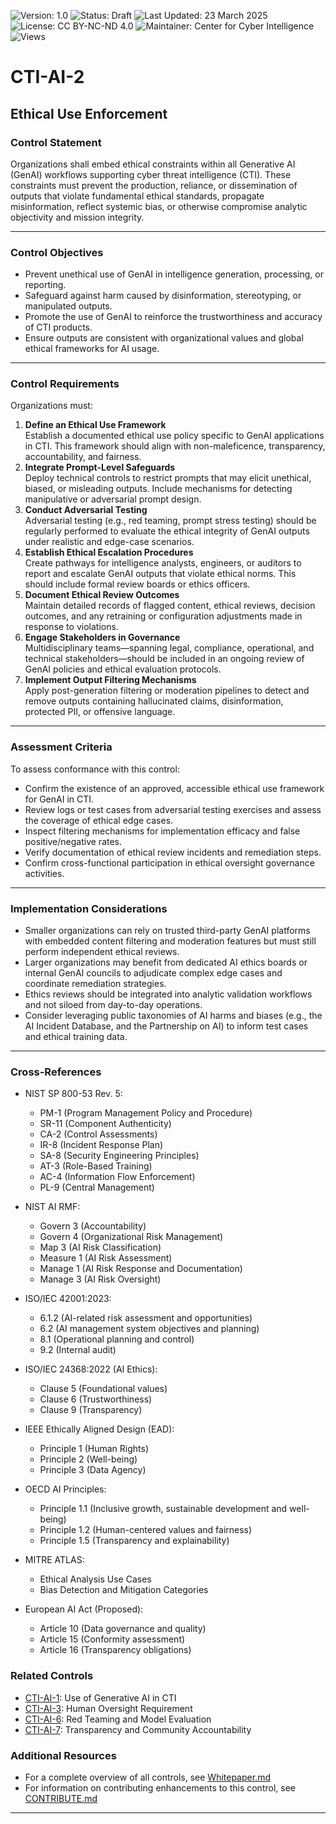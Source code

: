 ![Version: 1.0](https://img.shields.io/badge/Version-1.0-blue.svg)
![Status: Draft](https://img.shields.io/badge/Status-Draft-orange.svg)
![Last Updated: 23 March 2025](https://img.shields.io/badge/Last_Updated-23_March_2025-teal.svg)
![License: CC BY-NC-ND 4.0](https://img.shields.io/badge/License-CC_BY--NC--ND_4.0-lightgrey.svg)
![Maintainer: Center for Cyber Intelligence](https://img.shields.io/badge/Maintainer-Center_for_Cyber_Intelligence-darkblue.svg)
![Views](https://img.shields.io/github/watchers/centerforcyberintelligence/CTI-AIU?label=Views&style=social)

# CTI-AI-2
## Ethical Use Enforcement

### **Control Statement** 
Organizations shall embed ethical constraints within all Generative AI (GenAI) workflows supporting cyber threat intelligence (CTI). These constraints must prevent the production, reliance, or dissemination of outputs that violate fundamental ethical standards, propagate misinformation, reflect systemic bias, or otherwise compromise analytic objectivity and mission integrity.

---
### **Control Objectives**

- Prevent unethical use of GenAI in intelligence generation, processing, or reporting.
- Safeguard against harm caused by disinformation, stereotyping, or manipulated outputs.
- Promote the use of GenAI to reinforce the trustworthiness and accuracy of CTI products.
- Ensure outputs are consistent with organizational values and global ethical frameworks for AI usage.

---
### **Control Requirements**

Organizations must:

1. **Define an Ethical Use Framework**  
    Establish a documented ethical use policy specific to GenAI applications in CTI. This framework should align with non-maleficence, transparency, accountability, and fairness.
2. **Integrate Prompt-Level Safeguards**  
    Deploy technical controls to restrict prompts that may elicit unethical, biased, or misleading outputs. Include mechanisms for detecting manipulative or adversarial prompt design.
3. **Conduct Adversarial Testing**  
    Adversarial testing (e.g., red teaming, prompt stress testing) should be regularly performed to evaluate the ethical integrity of GenAI outputs under realistic and edge-case scenarios.
4. **Establish Ethical Escalation Procedures**  
    Create pathways for intelligence analysts, engineers, or auditors to report and escalate GenAI outputs that violate ethical norms. This should include formal review boards or ethics officers.
5. **Document Ethical Review Outcomes**  
    Maintain detailed records of flagged content, ethical reviews, decision outcomes, and any retraining or configuration adjustments made in response to violations.
6. **Engage Stakeholders in Governance**  
    Multidisciplinary teams—spanning legal, compliance, operational, and technical stakeholders—should be included in an ongoing review of GenAI policies and ethical evaluation protocols.
7. **Implement Output Filtering Mechanisms**  
    Apply post-generation filtering or moderation pipelines to detect and remove outputs containing hallucinated claims, disinformation, protected PII, or offensive language.

---
### **Assessment Criteria**

To assess conformance with this control:
- Confirm the existence of an approved, accessible ethical use framework for GenAI in CTI.
- Review logs or test cases from adversarial testing exercises and assess the coverage of ethical edge cases.
- Inspect filtering mechanisms for implementation efficacy and false positive/negative rates.
- Verify documentation of ethical review incidents and remediation steps.
- Confirm cross-functional participation in ethical oversight governance activities.

---
### **Implementation Considerations**

- Smaller organizations can rely on trusted third-party GenAI platforms with embedded content filtering and moderation features but must still perform independent ethical reviews.
- Larger organizations may benefit from dedicated AI ethics boards or internal GenAI councils to adjudicate complex edge cases and coordinate remediation strategies.
- Ethics reviews should be integrated into analytic validation workflows and not siloed from day-to-day operations.
- Consider leveraging public taxonomies of AI harms and biases (e.g., the AI Incident Database, and the Partnership on AI) to inform test cases and ethical training data.

---
### **Cross-References**

- NIST SP 800-53 Rev. 5:
  - PM-1 (Program Management Policy and Procedure)
  - SR-11 (Component Authenticity)
  - CA-2 (Control Assessments)
  - IR-8 (Incident Response Plan)
  - SA-8 (Security Engineering Principles)
  - AT-3 (Role-Based Training)
  - AC-4 (Information Flow Enforcement)
  - PL-9 (Central Management)

- NIST AI RMF:
  - Govern 3 (Accountability)
  - Govern 4 (Organizational Risk Management)
  - Map 3 (AI Risk Classification)
  - Measure 1 (AI Risk Assessment)
  - Manage 1 (AI Risk Response and Documentation)
  - Manage 3 (AI Risk Oversight)

- ISO/IEC 42001:2023:
  - 6.1.2 (AI-related risk assessment and opportunities)
  - 6.2 (AI management system objectives and planning)
  - 8.1 (Operational planning and control)
  - 9.2 (Internal audit)

- ISO/IEC 24368:2022 (AI Ethics):
  - Clause 5 (Foundational values)
  - Clause 6 (Trustworthiness)
  - Clause 9 (Transparency)

- IEEE Ethically Aligned Design (EAD):
  - Principle 1 (Human Rights)
  - Principle 2 (Well-being)
  - Principle 3 (Data Agency)

- OECD AI Principles:
  - Principle 1.1 (Inclusive growth, sustainable development and well-being)
  - Principle 1.2 (Human-centered values and fairness)
  - Principle 1.5 (Transparency and explainability)

- MITRE ATLAS:
  - Ethical Analysis Use Cases
  - Bias Detection and Mitigation Categories

- European AI Act (Proposed):
  - Article 10 (Data governance and quality)
  - Article 15 (Conformity assessment)
  - Article 16 (Transparency obligations)

### **Related Controls**
- [CTI-AI-1](./CTI-AI-1.md): Use of Generative AI in CTI
- [CTI-AI-3](./CTI-AI-3.md): Human Oversight Requirement
- [CTI-AI-6](./CTI-AI-6.md): Red Teaming and Model Evaluation
- [CTI-AI-7](./CTI-AI-7.md): Transparency and Community Accountability

### **Additional Resources**
- For a complete overview of all controls, see [Whitepaper.md](./Whitepaper.md)
- For information on contributing enhancements to this control, see [CONTRIBUTE.md](./CONTRIBUTE.md)

---
